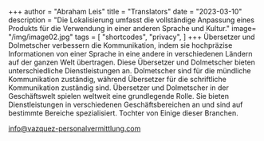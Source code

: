 +++
author = "Abraham Leis"
title = "Translators"
date = "2023-03-10"
description = "Die Lokalisierung umfasst die vollständige Anpassung eines Produkts für die Verwendung in einer anderen Sprache und Kultur."
image= "/img/image02.jpg"
tags = [
    "shortcodes",
    "privacy",
]
+++
Übersetzer und Dolmetscher verbessern die Kommunikation, indem sie hochpräzise Informationen von einer Sprache in eine andere in verschiedenen Ländern auf der ganzen Welt übertragen. Diese Übersetzer und Dolmetscher bieten unterschiedliche Dienstleistungen an. Dolmetscher sind für die mündliche Kommunikation zuständig, während Übersetzer für die schriftliche Kommunikation zuständig sind.
Übersetzer und Dolmetscher in der Geschäftswelt spielen weltweit eine grundlegende Rolle. Sie bieten Dienstleistungen in verschiedenen Geschäftsbereichen an und sind auf bestimmte Bereiche spezialisiert. Tochter von Einige dieser Branchen.

info@vazquez-personalvermittlung.com	
